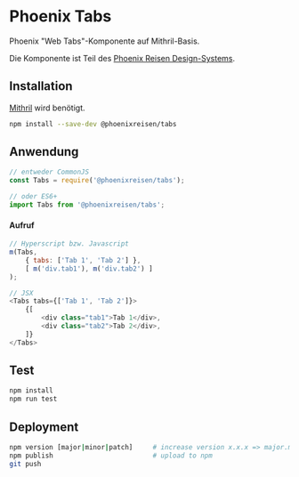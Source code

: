 # Phoenix Tabs

Phoenix "Web Tabs"-Komponente auf Mithril-Basis.

Die Komponente ist Teil des [Phoenix Reisen Design-Systems](https://design-system.phoenixreisen.net).

## Installation

[Mithril](https://mithril.js.org/) wird benötigt.

```bash
npm install --save-dev @phoenixreisen/tabs
```

## Anwendung

```js
// entweder CommonJS
const Tabs = require('@phoenixreisen/tabs');

// oder ES6+
import Tabs from '@phoenixreisen/tabs';
```

#### Aufruf

```js
// Hyperscript bzw. Javascript
m(Tabs, 
    { tabs: ['Tab 1', 'Tab 2'] }, 
    [ m('div.tab1'), m('div.tab2') ]
);

// JSX
<Tabs tabs={['Tab 1', 'Tab 2']}>
    {[
        <div class="tab1">Tab 1</div>,
        <div class="tab2">Tab 2</div>,
    ]}
</Tabs>
```

## Test

```bash
npm install
npm run test
```

## Deployment

```bash
npm version [major|minor|patch]     # increase version x.x.x => major.minor.patch
npm publish                         # upload to npm
git push
```